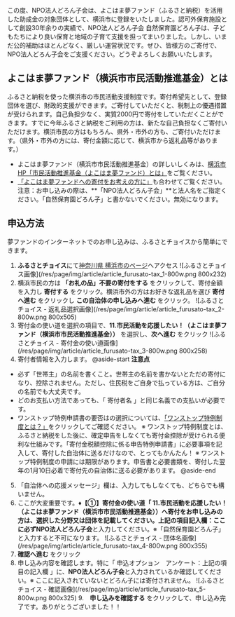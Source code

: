 この度、NPO法人どろん子会は、よこはま夢ファンド（ふるさと納税）を活用した助成金の対象団体として、横浜市に登録をいたしました。認可外保育施設として創設30年余りの実績で、NPO法人どろん子会 自然保育園どろん子は、子どもたちにより良い保育と地域の子育て支援を担ってまいりました。しかし、いまだ公的補助はほとんどなく、厳しい運営状況です。ぜひ、皆様方のご寄付で、NPO法人どろん子会をご支援ください。どうぞよろしくお願いいたします。
## よこはま夢ファンド（横浜市市民活動推進基金）とは

ふるさと納税を使った横浜市の市民活動支援制度です。寄付希望先として、登録団体を選び、財政的支援ができます。ご寄付していただくと、税制上の優遇措置が受けられます。自己負担少なく、実質2000円で寄付をしていただくことができます。すでに今年ふるさと納税をご利用の方は、新たな自己負担なくご寄付いただけます。横浜市民の方はもちろん、県外・市外の方も、ご寄付いただけます。（県外・市外の方には、寄付金額に応じて、横浜市から返礼品等があります。）
- よこはま夢ファンド（横浜市市民活動推進基金）の詳しいしくみは、[横浜市HP「市民活動推進基金（よこはま夢ファンド）とは」](https://www.city.yokohama.lg.jp/kurashi/kyodo-manabi/shiminkyodo/shien/yumefund/gaiyou.html)をご覧ください。
- [「よこはま夢ファンドへの寄付をお考えの方に」](https://www.city.yokohama.lg.jp/kurashi/kyodo-manabi/shiminkyodo/shien/yumefund/default2021080203.html)も合わせてご覧ください。
注意：お申し込みの際は、**「NPO法人どろん子会」**と法人名をご指定ください。「自然保育園どろん子」と書かないでください。無効になります。
## 申込方法

夢ファンドのインターネットでのお申し込みは、ふるさとチョイスから簡単にできます。
1. **ふるさとチョイス**にて[神奈川県 横浜市のページ](https://www.furusato-tax.jp/city/product/14100)へアクセス
![ふるさとチョイス画像](/res/page/img/article/article_furusato-tax_1-800w.png 800x232)
2. 横浜市民の方は **「お礼の品」不要の寄付をする** をクリックして、寄付金額を入力し **寄付する** をクリック。横浜市外の方はお好きな返礼品を選び **寄付へ進む** をクリックし **この自治体の申し込みへ進む** をクリック。
![ふるさとチョイス - 返礼品選択画像](/res/page/img/article/article_furusato-tax_2-800w.png 800x505)
3. 寄付金の使い道を選択の項目で、**11.市民活動を応援したい！（よこはま夢ファンド（横浜市市民活動推進基金））** を選択し、**次へ進む** をクリック
![ふるさとチョイス - 寄付金の使い道画像](/res/page/img/article/article_furusato-tax_3-800w.png 800x258)
4. 寄付者情報を入力します。
@aside-start
**注意点**
- 必ず「世帯主」の名前を書くこと。世帯主の名前を書かないとただの寄付になり、控除されません。ただし、住民税をご自身で払っている方は、ご自分の名前でも大丈夫です。
- どのお支払い方法であっても、「 寄付者名 」と同じ名義での支払いが必要です。
- ワンストップ特例申請書の要否はの選択については、[「ワンストップ特例制度とは？」](https://www.furusato-tax.jp/about/onestop?header_guide)をクリックしてご確認ください。
※ ワンストップ特例制度とは、ふるさと納税をした後に、確定申告をしなくても寄付金控除が受けられる便利な仕組みです。「寄付金税額控除に係る申告特例申請書」に必要事項を記入して、寄付した自治体に送るだけなので、とってもかんたん！
※ ワンストップ特例制度の申請には期限があります。申告書と必要書類を、寄付した翌年の1月10日必着で寄付先の自治体に送る必要があります。
@aside-end
5. 「自治体への応援メッセージ」欄は、入力してもしなくても、どちらでも構いません。
6. ここが大変重要です。**♦︎【①】寄付金の使い道「 11.市民活動を応援したい！（よこはま夢ファンド（横浜市市民活動推進基金））へ寄付をお申し込みの方は、選択した分野又は団体を記載してください。上記の項目記入欄：**ここに必ず**NPO法人どろん子会**と入力してください。※「自然保育園どろん子」と入力すると不可になります。
![ふるさとチョイス - 団体名画像](/res/page/img/article/article_furusato-tax_4-800w.png 800x355)
7. **確認へ進む** をクリック
8. 申し込み内容を確認します。特に「 申込オプション　アンケート：上記の項目の記入欄 」に、**NPO法人どろん子会**と入力されているか確認してください。※ ここに記入されていないとどろん子には寄付されません。
![ふるさとチョイス - 確認画像](/res/page/img/article/article_furusato-tax_5-800w.png 800x325)
9.　**申し込みを確認する** をクリックして、申し込み完了です。ありがとうございました！！